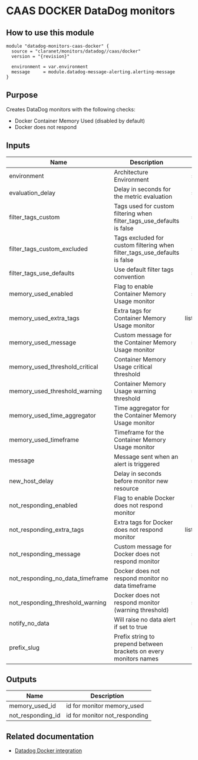 # CAAS DOCKER DataDog monitors

## How to use this module

```
module "datadog-monitors-caas-docker" {
  source = "claranet/monitors/datadog//caas/docker"
  version = "{revision}"

  environment = var.environment
  message     = module.datadog-message-alerting.alerting-message
}

```

## Purpose

Creates DataDog monitors with the following checks:

- Docker Container Memory Used (disabled by default)
- Docker does not respond

## Inputs

| Name | Description | Type | Default | Required |
|------|-------------|:----:|:-----:|:-----:|
| environment | Architecture Environment | string | n/a | yes |
| evaluation\_delay | Delay in seconds for the metric evaluation | string | `"15"` | no |
| filter\_tags\_custom | Tags used for custom filtering when filter_tags_use_defaults is false | string | `"*"` | no |
| filter\_tags\_custom\_excluded | Tags excluded for custom filtering when filter_tags_use_defaults is false | string | `""` | no |
| filter\_tags\_use\_defaults | Use default filter tags convention | string | `"true"` | no |
| memory\_used\_enabled | Flag to enable Container Memory Usage monitor | string | `"false"` | no |
| memory\_used\_extra\_tags | Extra tags for Container Memory Usage monitor | list(string) | `[]` | no |
| memory\_used\_message | Custom message for the Container Memory Usage monitor | string | `""` | no |
| memory\_used\_threshold\_critical | Container Memory Usage critical threshold | string | `"90"` | no |
| memory\_used\_threshold\_warning | Container Memory Usage warning threshold | string | `"85"` | no |
| memory\_used\_time\_aggregator | Time aggregator for the Container Memory Usage monitor | string | `"min"` | no |
| memory\_used\_timeframe | Timeframe for the Container Memory Usage monitor | string | `"last_5m"` | no |
| message | Message sent when an alert is triggered | string | n/a | yes |
| new\_host\_delay | Delay in seconds before monitor new resource | string | `"300"` | no |
| not\_responding\_enabled | Flag to enable Docker does not respond monitor | string | `"true"` | no |
| not\_responding\_extra\_tags | Extra tags for Docker does not respond monitor | list(string) | `[]` | no |
| not\_responding\_message | Custom message for Docker does not respond monitor | string | `""` | no |
| not\_responding\_no\_data\_timeframe | Docker does not respond monitor no data timeframe | string | `"10"` | no |
| not\_responding\_threshold\_warning | Docker does not respond monitor (warning threshold) | string | `"3"` | no |
| notify\_no\_data | Will raise no data alert if set to true | string | `"true"` | no |
| prefix\_slug | Prefix string to prepend between brackets on every monitors names | string | `""` | no |

## Outputs

| Name | Description |
|------|-------------|
| memory\_used\_id | id for monitor memory_used |
| not\_responding\_id | id for monitor not_responding |

## Related documentation

* [Datadog Docker integration](https://docs.datadoghq.com/integrations/docker_daemon/)
